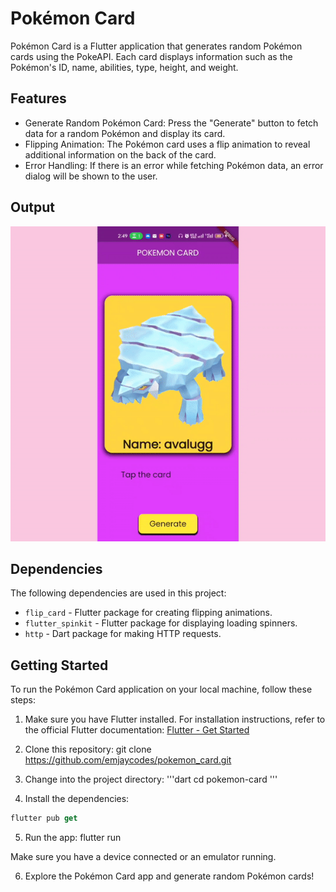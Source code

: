# Pokémon Card

Pokémon Card is a Flutter application that generates random Pokémon cards using the PokeAPI. Each card displays information such as the Pokémon's ID, name, abilities, type, height, and weight.

## Features

- Generate Random Pokémon Card: Press the "Generate" button to fetch data for a random Pokémon and display its card.
- Flipping Animation: The Pokémon card uses a flip animation to reveal additional information on the back of the card.
- Error Handling: If there is an error while fetching Pokémon data, an error dialog will be shown to the user.

## Output
![](https://github.com/emjaycodes/pokemon_card/blob/master/pokemongif.gif)

## Dependencies

The following dependencies are used in this project:

- `flip_card` - Flutter package for creating flipping animations.
- `flutter_spinkit` - Flutter package for displaying loading spinners.
- `http` - Dart package for making HTTP requests.

## Getting Started

To run the Pokémon Card application on your local machine, follow these steps:

1. Make sure you have Flutter installed. For installation instructions, refer to the official Flutter documentation: [Flutter - Get Started](https://flutter.dev/docs/get-started)

2. Clone this repository:
git clone https://github.com/emjaycodes/pokemon_card.git


3. Change into the project directory:
'''dart
cd pokemon-card
'''

4. Install the dependencies:
```dart
flutter pub get
```

5. Run the app:
flutter run


Make sure you have a device connected or an emulator running.

6. Explore the Pokémon Card app and generate random Pokémon cards!

